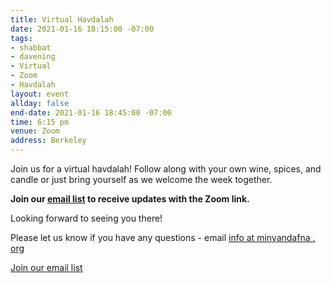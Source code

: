 ```yaml
---
title: Virtual Havdalah
date: 2021-01-16 18:15:00 -07:00
tags:
- shabbat
- davening
- Virtual
- Zoom
- Havdalah
layout: event
allday: false
end-date: 2021-01-16 18:45:00 -07:00
time: 6:15 pm
venue: Zoom
address: Berkeley
---
```

Join us for a virtual havdalah! Follow along with your own wine, spices, and candle or just bring yourself as we welcome the week together.

**Join our [email list](https://minyandafna.us10.list-manage.com/subscribe/post?u=2362730bb4a286a15bc1d5d60&id=b75fd77b41) to receive updates with the Zoom link.**

Looking forward to seeing you there!

Please let us know if you have any questions - email [info at minyandafna . org](mailto:info@minyandafna.org)

<a href="https://minyandafna.us10.list-manage.com/subscribe/post?u=2362730bb4a286a15bc1d5d60&id=b75fd77b41" style="margin-right: 10px" class="btn btn-primary">Join our email list</a>
